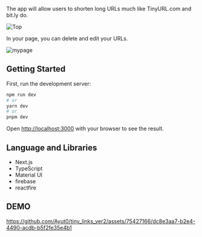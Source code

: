 The app will allow users to shorten long URLs much like TinyURL.com and bit.ly do.

![Top](https://github.com/Ayut0/tiny_links_ver2/assets/75427166/d8520d34-0c77-43e5-bfb0-6186c93ecaef)

In your page, you can delete and edit your URLs.

![mypage](https://github.com/Ayut0/tiny_links_ver2/assets/75427166/1c05f363-283e-43eb-9b96-9ab1937e9112)


## Getting Started

First, run the development server:

```bash
npm run dev
# or
yarn dev
# or
pnpm dev
```

Open [http://localhost:3000](http://localhost:3000) with your browser to see the result.

## Language and Libraries

- Next.js
- TypeScript
- Material UI
- firebase
- reactfire

## DEMO


https://github.com/Ayut0/tiny_links_ver2/assets/75427166/dc8e3aa7-b2e4-4490-acdb-b5f2fe35e4b1

